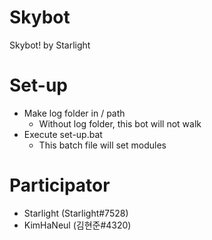 # Skybot
Skybot! by Starlight

# Set-up
- Make log folder in / path
  - Without log folder, this bot will not walk
- Execute set-up.bat
  - This batch file will set modules

# Participator
- Starlight (Starlight#7528)
- KimHaNeul (김현준#4320)
